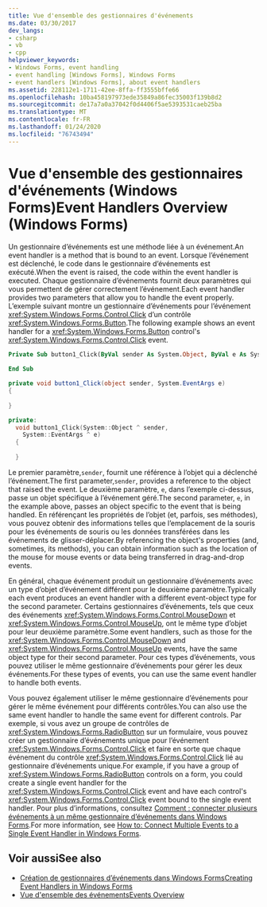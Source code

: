 ```yaml
---
title: Vue d'ensemble des gestionnaires d'événements
ms.date: 03/30/2017
dev_langs:
- csharp
- vb
- cpp
helpviewer_keywords:
- Windows Forms, event handling
- event handling [Windows Forms], Windows Forms
- event handlers [Windows Forms], about event handlers
ms.assetid: 228112e1-1711-42ee-8ffa-ff3555bffe66
ms.openlocfilehash: 10ba458197973ede35849a86fec35003f139b8d2
ms.sourcegitcommit: de17a7a0a37042f0d4406f5ae5393531caeb25ba
ms.translationtype: MT
ms.contentlocale: fr-FR
ms.lasthandoff: 01/24/2020
ms.locfileid: "76743494"
---
```

# <a name="event-handlers-overview-windows-forms"></a><span data-ttu-id="88571-102">Vue d'ensemble des gestionnaires d'événements (Windows Forms)</span><span class="sxs-lookup"><span data-stu-id="88571-102">Event Handlers Overview (Windows Forms)</span></span>
<span data-ttu-id="88571-103">Un gestionnaire d’événements est une méthode liée à un événement.</span><span class="sxs-lookup"><span data-stu-id="88571-103">An event handler is a method that is bound to an event.</span></span> <span data-ttu-id="88571-104">Lorsque l’événement est déclenché, le code dans le gestionnaire d’événements est exécuté.</span><span class="sxs-lookup"><span data-stu-id="88571-104">When the event is raised, the code within the event handler is executed.</span></span> <span data-ttu-id="88571-105">Chaque gestionnaire d’événements fournit deux paramètres qui vous permettent de gérer correctement l’événement.</span><span class="sxs-lookup"><span data-stu-id="88571-105">Each event handler provides two parameters that allow you to handle the event properly.</span></span> <span data-ttu-id="88571-106">L’exemple suivant montre un gestionnaire d’événements pour l’événement <xref:System.Windows.Forms.Control.Click> d’un contrôle <xref:System.Windows.Forms.Button>.</span><span class="sxs-lookup"><span data-stu-id="88571-106">The following example shows an event handler for a <xref:System.Windows.Forms.Button> control's <xref:System.Windows.Forms.Control.Click> event.</span></span>  
  
```vb  
Private Sub button1_Click(ByVal sender As System.Object, ByVal e As System.EventArgs) Handles button1.Click  
  
End Sub  
```  
  
```csharp  
private void button1_Click(object sender, System.EventArgs e)   
{  
  
}  
```  
  
```cpp  
private:  
  void button1_Click(System::Object ^ sender,  
    System::EventArgs ^ e)  
  {  
  
  }  
```  
  
 <span data-ttu-id="88571-107">Le premier paramètre,`sender`, fournit une référence à l’objet qui a déclenché l’événement.</span><span class="sxs-lookup"><span data-stu-id="88571-107">The first parameter,`sender`, provides a reference to the object that raised the event.</span></span> <span data-ttu-id="88571-108">Le deuxième paramètre, `e`, dans l’exemple ci-dessus, passe un objet spécifique à l’événement géré.</span><span class="sxs-lookup"><span data-stu-id="88571-108">The second parameter, `e`, in the example above, passes an object specific to the event that is being handled.</span></span> <span data-ttu-id="88571-109">En référençant les propriétés de l’objet (et, parfois, ses méthodes), vous pouvez obtenir des informations telles que l’emplacement de la souris pour les événements de souris ou les données transférées dans les événements de glisser-déplacer.</span><span class="sxs-lookup"><span data-stu-id="88571-109">By referencing the object's properties (and, sometimes, its methods), you can obtain information such as the location of the mouse for mouse events or data being transferred in drag-and-drop events.</span></span>  
  
 <span data-ttu-id="88571-110">En général, chaque événement produit un gestionnaire d’événements avec un type d’objet d’événement différent pour le deuxième paramètre.</span><span class="sxs-lookup"><span data-stu-id="88571-110">Typically each event produces an event handler with a different event-object type for the second parameter.</span></span> <span data-ttu-id="88571-111">Certains gestionnaires d’événements, tels que ceux des événements <xref:System.Windows.Forms.Control.MouseDown> et <xref:System.Windows.Forms.Control.MouseUp>, ont le même type d’objet pour leur deuxième paramètre.</span><span class="sxs-lookup"><span data-stu-id="88571-111">Some event handlers, such as those for the <xref:System.Windows.Forms.Control.MouseDown> and <xref:System.Windows.Forms.Control.MouseUp> events, have the same object type for their second parameter.</span></span> <span data-ttu-id="88571-112">Pour ces types d’événements, vous pouvez utiliser le même gestionnaire d’événements pour gérer les deux événements.</span><span class="sxs-lookup"><span data-stu-id="88571-112">For these types of events, you can use the same event handler to handle both events.</span></span>  
  
 <span data-ttu-id="88571-113">Vous pouvez également utiliser le même gestionnaire d’événements pour gérer le même événement pour différents contrôles.</span><span class="sxs-lookup"><span data-stu-id="88571-113">You can also use the same event handler to handle the same event for different controls.</span></span> <span data-ttu-id="88571-114">Par exemple, si vous avez un groupe de contrôles de <xref:System.Windows.Forms.RadioButton> sur un formulaire, vous pouvez créer un gestionnaire d’événements unique pour l’événement <xref:System.Windows.Forms.Control.Click> et faire en sorte que chaque événement du contrôle <xref:System.Windows.Forms.Control.Click> lié au gestionnaire d’événements unique.</span><span class="sxs-lookup"><span data-stu-id="88571-114">For example, if you have a group of <xref:System.Windows.Forms.RadioButton> controls on a form, you could create a single event handler for the <xref:System.Windows.Forms.Control.Click> event and have each control's <xref:System.Windows.Forms.Control.Click> event bound to the single event handler.</span></span> <span data-ttu-id="88571-115">Pour plus d’informations, consultez [Comment : connecter plusieurs événements à un même gestionnaire d’événements dans Windows Forms](how-to-connect-multiple-events-to-a-single-event-handler-in-windows-forms.md).</span><span class="sxs-lookup"><span data-stu-id="88571-115">For more information, see [How to: Connect Multiple Events to a Single Event Handler in Windows Forms](how-to-connect-multiple-events-to-a-single-event-handler-in-windows-forms.md).</span></span>  
  
## <a name="see-also"></a><span data-ttu-id="88571-116">Voir aussi</span><span class="sxs-lookup"><span data-stu-id="88571-116">See also</span></span>

- [<span data-ttu-id="88571-117">Création de gestionnaires d’événements dans Windows Forms</span><span class="sxs-lookup"><span data-stu-id="88571-117">Creating Event Handlers in Windows Forms</span></span>](creating-event-handlers-in-windows-forms.md)
- [<span data-ttu-id="88571-118">Vue d'ensemble des événements</span><span class="sxs-lookup"><span data-stu-id="88571-118">Events Overview</span></span>](events-overview-windows-forms.md)
